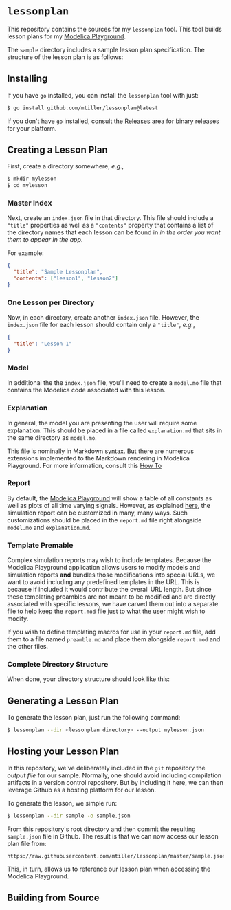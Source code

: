 # `lessonplan`

This repository contains the sources for my `lessonplan` tool. This tool builds
lesson plans for my [Modelica
Playground](https://playground.modelica.universty).

The `sample` directory includes a sample lesson plan specification. The
structure of the lesson plan is as follows:

## Installing

If you have `go` installed, you can install the `lessonplan` tool with just:

```sh
$ go install github.com/mtiller/lessonplan@latest
```

If you don't have `go` installed, consult the [Releases](#) area for binary
releases for your platform.

## Creating a Lesson Plan

First, create a directory somewhere, _e.g.,_

```sh
$ mkdir mylesson
$ cd mylesson
```

### Master Index

Next, create an `index.json` file in that directory. This file should include a
`"title"` properties as well as a `"contents"` property that contains a list of
the directory names that each lesson can be found in _in the order you want them
to appear in the app_.

For example:

```json
{
  "title": "Sample Lessonplan",
  "contents": ["lesson1", "lesson2"]
}
```

### One Lesson per Directory

Now, in each directory, create another `index.json` file. However, the
`index.json` file for each lesson should contain only a `"title"`, _e.g._,

```json
{
  "title": "Lesson 1"
}
```

### Model

In additional the the `index.json` file, you'll need to create a `model.mo` file
that contains the Modelica code associated with this lesson.

### Explanation

In general, the model you are presenting the user will require some explanation.
This should be placed in a file called `explanation.md` that sits in the same
directory as `model.mo`.

This file is nominally in Markdown syntax. But there are numerous extensions implemented to the Markdown rendering in Modelica Playground. For more information, consult this [How To](https://playground.modelica.university/?toc=howto.json)

### Report

By default, the [Modelica Playground](https://playground.modelica.university)
will show a table of all constants as well as plots of all time varying signals.
However, as explained
[here](https://playground.modelica.university/?toc=howto.json), the simulation
report can be customized in many, many ways. Such customizations should be
placed in the `report.md` file right alongside `model.mo` and `explanation.md`.

### Template Premable

Complex simulation reports may wish to include templates. Because the Modelica
Playground application allows users to modify models and simulation reports
**and** bundles those modifications into special URLs, we want to avoid
including any predefined templates in the URL. This is because if included it
would contribute the overall URL length. But since these templating preambles
are not meant to be modified and are directly associated with specific lessons,
we have carved them out into a separate file to help keep the `report.mod` file
just to what the user might wish to modify.

If you wish to define templating macros for use in your `report.md` file, add
them to a file named `preamble.md` and place them alongside `report.mod` and the
other files.

### Complete Directory Structure

When done, your directory structure should look like this:

## Generating a Lesson Plan

To generate the lesson plan, just run the following command:

```sh
$ lessonplan --dir <lessonplan directory> --output mylesson.json
```

## Hosting your Lesson Plan

In this repository, we've deliberately included in the `git` repository the _output file_ for our sample. Normally, one should avoid including compilation artifacts in a version control repository. But by including it here, we can then leverage Github as a hosting platform for our lesson.

To generate the lesson, we simple run:

```sh
$ lessonplan --dir sample -o sample.json
```

From this repository's root directory and then commit the resulting `sample.json` file in Github. The result is that we can now access our lesson plan file from:

```
https://raw.githubusercontent.com/mtiller/lessonplan/master/sample.json
```

This, in turn, allows us to reference our lesson plan when accessing the Modelica Playground.

## Building from Source

```

```
